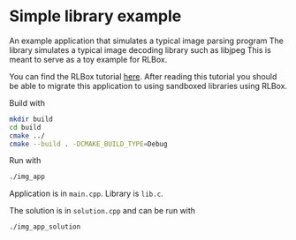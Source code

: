 # Simple library example

An example application that simulates a typical image parsing program
The library simulates a typical image decoding library such as libjpeg
This is meant to serve as a toy example for RLBox.

You can find the RLBox tutorial [here](https://docs.rlbox.dev).
After reading this tutorial you should be able to migrate this application to
using sandboxed libraries using RLBox.

Build with

```bash
mkdir build
cd build
cmake ../
cmake --build . -DCMAKE_BUILD_TYPE=Debug
```

Run with

```bash
./img_app
```

Application is in `main.cpp`. Library is `lib.c`.

The solution is in `solution.cpp` and can be run with

```bash
./img_app_solution
```

